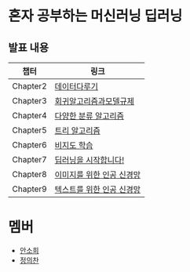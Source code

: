 # 혼자 공부하는 머신러닝 딥러닝


## 발표 내용
|챕터|링크|
|---|---|
|Chapter2|[데이터다루기](https://velog.io/@wjddmlcks22/CH02-데이터다루기)|
|Chapter3|[회귀알고리즘과모델규제](https://velog.io/@soheean1370/Chapter-03-회귀-알고리즘과-모델-규제)|
|Chapter4|[다양한 분류 알고리즘](https://velog.io/@wjddmlcks22/다양한-분류-알고리즘)|
|Chapter5|[트리 알고리즘](https://velog.io/@soheean1370/Chapter05-트리-알고리즘)|
|Chapter6|[비지도 학습](https://velog.io/@wjddmlcks22/CH06-비지도-학습)|
|Chapter7|[딥러닝을 시작합니다!](https://velog.io/@soheean1370/chapter7-딥러닝을-시작합니다)|
|Chapter8|[이미지를 위한 인공 신경망](https://velog.io/@wjddmlcks22/CH08-이미지를-위한-인공-신경망)|
|Chapter9|[텍스트를 위한 인공 신경망](https://velog.io/@soheean1370/CH09-텍스트를-위한-인공-신경망)|


# 멤버
- [안소희](https://github.com/soheean1370)
- [정의찬](https://github.com/JEuichan)

